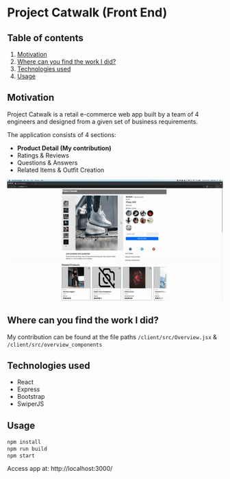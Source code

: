 # Project Catwalk (Front End)

## Table of contents
1. [Motivation](#motivation)
2. [Where can you find the work I did?](#where)
3. [Technologies used](#tech)
4. [Usage](#usage)


## Motivation <a name="motivation"/>
Project Catwalk is a retail e-commerce web app built by a team of 4 engineers and designed from a given set of business requirements.

The application consists of 4 sections: 
- **Product Detail (My contribution)**
- Ratings & Reviews
- Questions & Answers
- Related Items & Outfit Creation

![](front-end-gif.gif)

## Where can you find the work I did? <a name="where"/>
My contribution can be found at the file paths `/client/src/Overview.jsx` & `/client/src/overview_components`

## Technologies used <a name="tech"/>
- React
- Express
- Bootstrap
- SwiperJS

## Usage <a name="usage"/>
```
npm install
npm run build
npm start
```
Access app at: http://localhost:3000/
